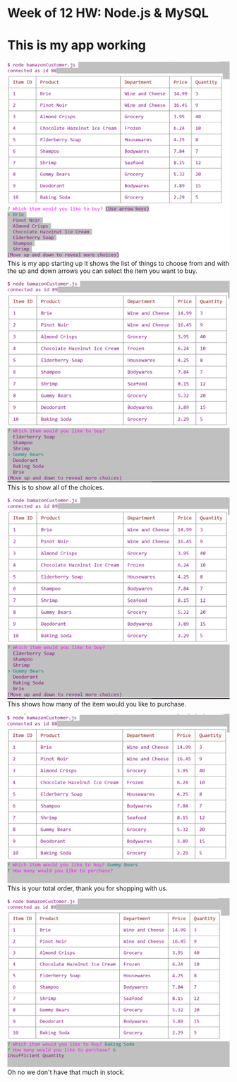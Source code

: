 # Week of 12 HW: Node.js & MySQL <h1> 

# This is my app working<h4>

![Starting app](https://raw.githubusercontent.com/Monica1W/Node.js-MySQL/master/images/startquestion.PNG "List and First Question")</br>
This is my app starting up it shows the list of things to choose from
and with the up and down arrows you can select the item you want to buy.

![Starting app2](https://github.com/Monica1W/Node.js-MySQL/blob/master/images/startquestion2.PNG "All 10 choices")</br>
This is to show all of the choices.

![Question 2](https://raw.githubusercontent.com/Monica1W/Node.js-MySQL/master/images/startquestion2.PNG "Question 2")</br>
This shows how many of the item would you like to purchase.

![Question Total](https://raw.githubusercontent.com/Monica1W/Node.js-MySQL/master/images/Question2.PNG "Total")</br>
This is your total order, thank you for shopping with us.

![Insufficient Quantity](https://raw.githubusercontent.com/Monica1W/Node.js-MySQL/master/images/InsufficientQuantity.PNG "InsufficientQuantity")</br>
Oh no we don't have that much in stock. 

